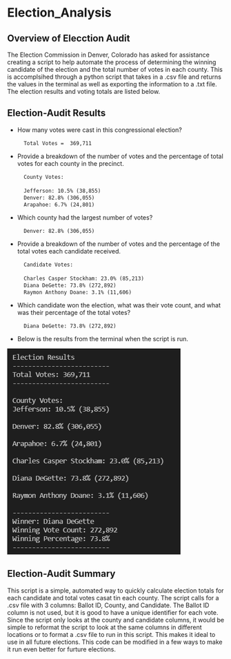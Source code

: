 # Election_Analysis

## Overview of Elecction Audit
The Election Commission in Denver, Colorado has asked for assistance creating a script to help automate the process of determining the winning candidate of the election and the total number of votes in each county. This is accomplsihed through a python script that takes in a .csv file and returns the values in the terminal as well as exporting the information to a .txt file. The election results and voting totals are listed below. 
## Election-Audit Results

- How many votes were cast in this congressional election?

        Total Votes =  369,711
- Provide a breakdown of the number of votes and the percentage of total votes for each county in the precinct.

        County Votes:

        Jefferson: 10.5% (38,855)
        Denver: 82.8% (306,055)
        Arapahoe: 6.7% (24,801)

- Which county had the largest number of votes?

        Denver: 82.8% (306,055)

- Provide a breakdown of the number of votes and the percentage of the total votes each candidate received.

        Candidate Votes:
        
        Charles Casper Stockham: 23.0% (85,213)
        Diana DeGette: 73.8% (272,892)
        Raymon Anthony Doane: 3.1% (11,606)

- Which candidate won the election, what was their vote count, and what was their percentage of the total votes?

        Diana DeGette: 73.8% (272,892)
        
- Below is the results from the terminal when the script is run. 

![alt text](Resources/Election_Analysis_Results.png)

## Election-Audit Summary  
This script is a simple, automated way to quickly calculate election totals for each candidate and total votes casat tin each county. The script calls for a .csv file with 3 columns: Ballot ID, County, and Candidate. The Ballot ID column is not used, but it is good to have a unique identifier for each vote. Since the script only looks at the county and candidate columns, it would be simple to reformat the script to look at the same columns in different locations or to format a .csv file to run in this script. This makes it ideal to use in all future elections. This code can be modified in a few ways to make it run even better for furture elections.   
